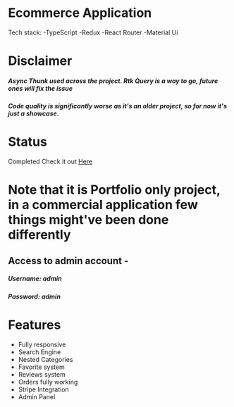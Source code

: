 # Ecommerce Application
Tech stack:
-TypeScript
-Redux
-React Router
-Material Ui

# Disclaimer
##### Async Thunk used across the project. Rtk Query is a way to go, future ones will fix the issue
##### Code quality is significantly worse as it's an older project, so for now it's just a showcase.

# Status
Completed
Check it out [Here](https://ecommerce.czarnowskijakub.tech/)

# Note that it is Portfolio only project, in a commercial application few things might've been done differently
## Access to admin account - 
##### Username: admin
##### Password: admin

# Features
- Fully responsive
- Search Engine
- Nested Categories
- Favorite system
- Reviews system
- Orders fully working
- Stripe Integration
- Admin Panel
